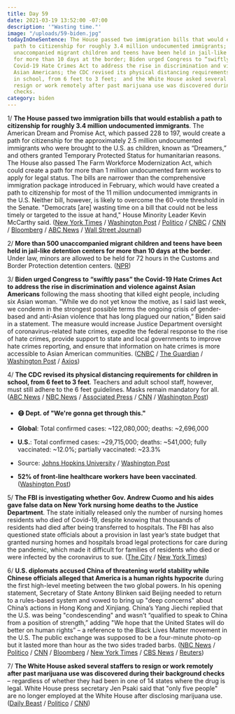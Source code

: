 ```yaml
---
title: Day 59
date: 2021-03-19 13:52:00 -07:00
description: '"Wasting time."'
image: "/uploads/59-biden.jpg"
todayInOneSentence: The House passed two immigration bills that would establish a
  path to citizenship for roughly 3.4 million undocumented immigrants; more than 500
  unaccompanied migrant children and teens have been held in jail-like detention centers
  for more than 10 days at the border; Biden urged Congress to “swiftly pass” the
  Covid-19 Hate Crimes Act to address the rise in discrimination and violence against
  Asian Americans; the CDC revised its physical distancing requirements for children
  in school, from 6 feet to 3 feet;  and the White House asked several staffers to
  resign or work remotely after past marijuana use was discovered during their background
  checks.
category: biden
---
```


1/ **The House passed two immigration bills that would establish a path to citizenship for roughly 3.4 million undocumented immigrants**. The American Dream and Promise Act, which passed 228 to 197, would create a path for citizenship for the approximately 2.5 million undocumented immigrants who were brought to the U.S. as children, known as “Dreamers,” and others granted Temporary Protected Status for humanitarian reasons. The House also passed The Farm Workforce Modernization Act, which could create a path for more than 1 million undocumented farm workers to apply for legal status.  The bills are narrower than the comprehensive immigration package introduced in February, which would have created a path to citizenship for most of the 11 million undocumented immigrants in the U.S. Neither bill, however, is likely to overcome the 60-vote threshold in the Senate. "Democrats \[are\] wasting time on a bill that could not be less timely or targeted to the issue at hand," House Minority Leader Kevin McCarthy said. ([New York Times](https://www.nytimes.com/2021/03/18/us/politics/biden-immigration.html) / [Washington Post](https://www.washingtonpost.com/politics/2021/03/18/joe-biden-live-updates/#link-GCYJ5WTX4NBCHDXYVAA34JKABU) / [Politico](https://www.politico.com/news/2021/03/18/house-immigration-votes-476991) / [CNBC](https://www.cnbc.com/2021/03/18/house-passes-dream-and-promise-act-setting-up-path-to-citizenship.html) / [CNN](https://www.cnn.com/2021/03/15/politics/dick-durbin-immigration-pathway/index.html) / [Bloomberg](https://www.bloomberg.com/news/articles/2021-03-18/house-passes-dream-act-opposed-by-republicans-on-border-concerns?sref=MIBMEEoj) / [ABC News](https://abcnews.go.com/Politics/house-democrats-pass-protections-dreamers/story?id=76544163) / [Wall Street Journal](https://www.wsj.com/articles/house-to-vote-on-immigration-bills-offering-paths-to-citizenship-11616083508))

2/ **More than 500 unaccompanied migrant children and teens have been held in jail-like detention centers for more than 10 days at the border**. Under law, minors are allowed to be held for 72 hours in the Customs and Border Protection detention centers. ([NPR](https://www.npr.org/2021/03/18/979014713/hundreds-of-migrant-children-held-in-border-detention-for-more-than-10-days))

3/ **Biden urged Congress to “swiftly pass” the Covid-19 Hate Crimes Act to address the rise in discrimination and violence against Asian Americans** following the mass shooting that killed eight people, including six Asian woman. "While we do not yet know the motive, as I said last week, we condemn in the strongest possible terms the ongoing crisis of gender-based and anti-Asian violence that has long plagued our nation,” Biden said in a statement. The measure would increase Justice Department oversight of coronavirus-related hate crimes, expedite the federal response to the rise of hate crimes, provide support to state and local governments to improve hate crimes reporting, and ensure that information on hate crimes is more accessible to Asian American communities. ([CNBC](https://www.cnbc.com/2021/03/19/biden-urges-congress-to-pass-hate-crime-legislation-over-violence-against-asian-americans.html) / [The Guardian](https://www.theguardian.com/us-news/live/2021/mar/19/atlanta-shootings-biden-harris-visit-asian-americans-latest?page=with:block-6054c8b78f0825dddef5d596#block-6054c8b78f0825dddef5d596) / [Washington Post](https://www.washingtonpost.com/politics/2021/03/19/joe-biden-live-updates/#link-Y2DCG2O3P5DVZE4GQSPWOV5L4Q) / [Axios](https://www.axios.com/anti-asian-violence-biden-allocate-300-million-3b96ad45-bcf2-4c9a-b4c0-5e6d3827a106.html))

4/ **The CDC revised its physical distancing requirements for children in school, from 6 feet to 3 feet**. Teachers and adult school staff, however, must still adhere to the 6 feet guidelines. Masks remain mandatory for all. ([ABC News](https://abcnews.go.com/Politics/students-feet-space-classroom-masks-cdc/story?id=76547689) / [NBC News](https://www.nbcnews.com/health/health-news/cdc-relaxes-distance-requirements-schools-6-3-feet-n1261527) / [Associated Press](https://apnews.com/article/cdc-changes-school-guidelines-allow-desks-closer-72584a00c039546f02eceb3715063e35) / [CNN](https://www.cnn.com/2021/03/19/health/cdc-physical-distancing/index.html) / [Washington Post](https://www.washingtonpost.com/education/cdc-schools-three-feet-distance/2021/03/19/62689464-88bc-11eb-82bc-e58213caa38e_story.html))

* #### 😷 Dept. of "We're gonna get through this."

* **Global**: Total confirmed cases: \~122,080,000; deaths: \~2,696,000

* **U.S.**: Total confirmed cases: \~29,715,000; deaths: \~541,000; fully vaccinated: \~12.0%; partially vaccinated: \~23.3%

* Source: [Johns Hopkins University](https://coronavirus.jhu.edu/map.html) / [Washington Post](https://www.washingtonpost.com/graphics/2020/health/covid-vaccine-states-distribution-doses/)

* **52% of front-line healthcare workers have been vaccinated**. ([Washington Post](https://www.washingtonpost.com/health/2021/03/19/health-workers-covid-vaccine/))

5/ **The FBI is investigating whether Gov. Andrew Cuomo and his aides gave false data on New York nursing home deaths to the Justice Department**. The state initially released only the number of nursing homes residents who died of Covid-19, despite knowing that thousands of residents had died after being transferred to hospitals. The FBI has also questioned state officials about a provision in last year’s state budget that granted nursing homes and hospitals broad legal protections for care during the pandemic, which made it difficult for families of residents who died or were infected by the coronavirus to sue. ([The City](https://www.thecity.nyc/2021/3/18/22338838/fbi-cuomo-probe-nursing-homes-covid-lawsuits) / [New York Times](https://www.nytimes.com/2021/03/19/nyregion/cuomo-nursing-homes-covid.html))

6/ **U.S. diplomats accused China of threatening world stability while Chinese officials alleged that America is a human rights hypocrite** during the first high-level meeting between the two global powers. In his opening statement, Secretary of State Antony Blinken said Beijing needed to return to a rules-based system and vowed to bring up "deep concerns"  about China’s actions in Hong Kong and Xinjiang. China’s Yang Jiechi replied that the U.S. was being "condescending" and wasn’t “qualified to speak to China from a position of strength,” adding "We hope that the United States will do better on human rights” – a reference to the Black Lives Matter movement in the U.S. The public exchange was supposed to be a four-minute photo-op but it lasted more than hour as the two sides traded barbs. ([NBC News](https://www.nbcnews.com/politics/politics-news/top-u-s-china-diplomats-have-public-spat-alaska-summit-n1261490) / [Politico](https://www.politico.com/news/2021/03/18/china-us-alaska-meeting-undiplomatic-477118) / [CNN](https://www.cnn.com/2021/03/18/politics/blinken-sullivan-china-alaska-meetings/index.html) / [Bloomberg](https://www.bloomberg.com/news/articles/2021-03-19/fiery-start-to-u-s-china-talks-shows-acrimony-is-here-to-stay?sref=MIBMEEoj) / [New York Times](https://www.nytimes.com/2021/03/19/world/asia/china-us-alaska.html) / [CBS News](https://www.cbsnews.com/news/us-china-meeting-alaska-barbs-fly-contentious-start-first-talks-under-biden/) / [Reuters](https://www.reuters.com/article/us-usa-china-alaska-idUSKBN2BA2A7))

7/ **The White House asked several staffers to resign or work remotely after past marijuana use was discovered during their background checks** – regardless of whether they had been in one of 14 states where the drug is legal. White House press secretary Jen Psaki said that "only five people" are no longer employed at the White House after disclosing marijuana use. ([Daily Beast](https://www.thedailybeast.com/biden-white-house-sandbags-staffers-sidelines-dozens-for-pot-use) / [Politico](https://www.politico.com/news/2021/03/19/white-house-staffers-ousted-marijuana-477166) / [CNN](https://www.cnn.com/2021/03/19/politics/biden-white-house-staff-marijuana/index.html))